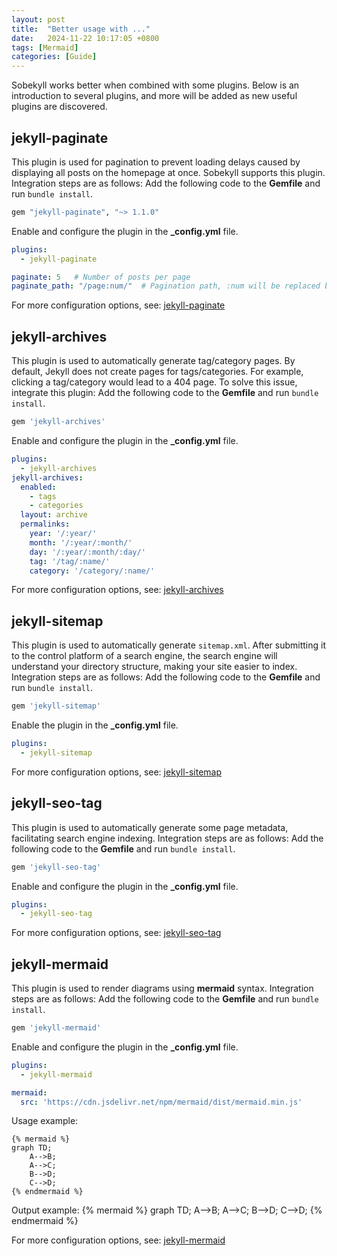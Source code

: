 ```yaml
---
layout: post
title:  "Better usage with ..."
date:   2024-11-22 10:17:05 +0800
tags: [Mermaid]
categories: [Guide]
---
```


Sobekyll works better when combined with some plugins. Below is an introduction to several plugins, and more will be added as new useful plugins are discovered.

## jekyll-paginate
This plugin is used for pagination to prevent loading delays caused by displaying all posts on the homepage at once. Sobekyll supports this plugin. Integration steps are as follows:
Add the following code to the **Gemfile** and run `bundle install`.
```ruby
gem "jekyll-paginate", "~> 1.1.0"
```
Enable and configure the plugin in the **_config.yml** file.
```yml
plugins:
  - jekyll-paginate

paginate: 5   # Number of posts per page
paginate_path: "/page:num/"  # Pagination path, :num will be replaced by the page number
```
For more configuration options, see: [jekyll-paginate](https://github.com/jekyll/jekyll-paginate)

## jekyll-archives
This plugin is used to automatically generate tag/category pages. By default, Jekyll does not create pages for tags/categories. For example, clicking a tag/category would lead to a 404 page. To solve this issue, integrate this plugin:
Add the following code to the **Gemfile** and run `bundle install`.
```ruby
gem 'jekyll-archives'
```
Enable and configure the plugin in the **_config.yml** file.
```yml
plugins:
  - jekyll-archives
jekyll-archives:
  enabled: 
    - tags
    - categories
  layout: archive
  permalinks:
    year: '/:year/'
    month: '/:year/:month/'
    day: '/:year/:month/:day/'
    tag: '/tag/:name/'
    category: '/category/:name/'
```
For more configuration options, see: [jekyll-archives](https://github.com/jekyll/jekyll-archives)

## jekyll-sitemap
This plugin is used to automatically generate `sitemap.xml`. After submitting it to the control platform of a search engine, the search engine will understand your directory structure, making your site easier to index. Integration steps are as follows:
Add the following code to the **Gemfile** and run `bundle install`.
```ruby
gem 'jekyll-sitemap'
```
Enable the plugin in the **_config.yml** file.
```yml
plugins:
  - jekyll-sitemap
```
For more configuration options, see: [jekyll-sitemap](https://github.com/jekyll/jekyll-sitemap)

## jekyll-seo-tag
This plugin is used to automatically generate some page metadata, facilitating search engine indexing. Integration steps are as follows:
Add the following code to the **Gemfile** and run `bundle install`.
```ruby
gem 'jekyll-seo-tag'
```
Enable and configure the plugin in the **_config.yml** file.
```yml
plugins:
  - jekyll-seo-tag
```
For more configuration options, see: [jekyll-seo-tag](https://github.com/jekyll/jekyll-seo-tag)

## jekyll-mermaid
This plugin is used to render diagrams using **mermaid** syntax. Integration steps are as follows:
Add the following code to the **Gemfile** and run `bundle install`.
```ruby
gem 'jekyll-mermaid'
```
Enable and configure the plugin in the **_config.yml** file.
```yml
plugins:
  - jekyll-mermaid

mermaid:
  src: 'https://cdn.jsdelivr.net/npm/mermaid/dist/mermaid.min.js'
```

Usage example:
```mermaid
{% mermaid %}
graph TD;
    A-->B;
    A-->C;
    B-->D;
    C-->D;
{% endmermaid %}
```

Output example:
{% mermaid %}
graph TD;
    A-->B;
    A-->C;
    B-->D;
    C-->D;
{% endmermaid %}

For more configuration options, see: [jekyll-mermaid](https://github.com/jasonbellamy/jekyll-mermaid)
